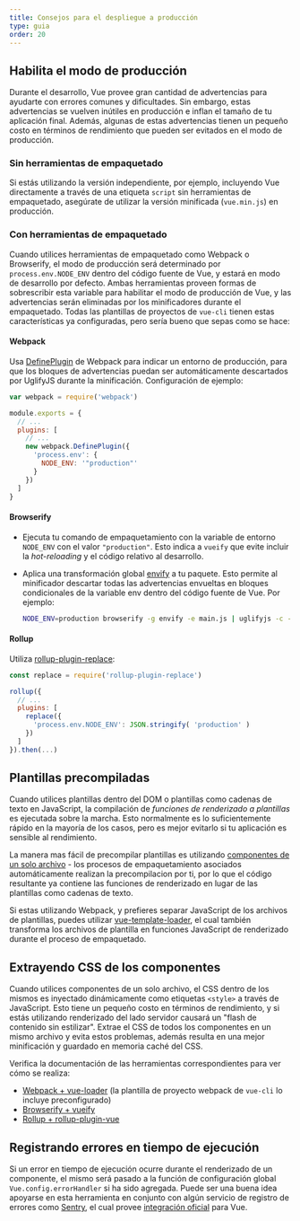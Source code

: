 ```yaml
---
title: Consejos para el despliegue a producción
type: guia
order: 20
---
```


## Habilita el modo de producción

Durante el desarrollo, Vue provee gran cantidad de advertencias para ayudarte con errores comunes y dificultades. Sin embargo, estas advertencias se vuelven inútiles en producción e inflan el tamaño de tu aplicación final. Además, algunas de estas advertencias tienen un pequeño costo en términos de rendimiento que pueden ser evitados en el modo de producción.

### Sin herramientas de empaquetado

Si estás utilizando la versión independiente, por ejemplo, incluyendo Vue directamente a través de una etiqueta `script` sin herramientas de empaquetado, asegúrate de utilizar la versión minificada (`vue.min.js`) en producción.

### Con herramientas de empaquetado

Cuando utilices herramientas de empaquetado como Webpack o Browserify, el modo de producción será determinado por `process.env.NODE_ENV` dentro del código fuente de Vue, y estará en modo de desarrollo por defecto. Ambas herramientas proveen formas de sobrescribir esta variable para habilitar el modo de producción de Vue, y las advertencias serán eliminadas por los minificadores durante el empaquetado. Todas las plantillas de proyectos de `vue-cli` tienen estas características ya configuradas, pero sería bueno que sepas como se hace:

#### Webpack

Usa [DefinePlugin](https://webpack.js.org/plugins/define-plugin/) de Webpack para indicar un entorno de producción, para que los bloques de advertencias puedan ser automáticamente descartados por UglifyJS durante la minificación. Configuración de ejemplo:

``` js
var webpack = require('webpack')

module.exports = {
  // ...
  plugins: [
    // ...
    new webpack.DefinePlugin({
      'process.env': {
        NODE_ENV: '"production"'
      }
    })
  ]
}
```

#### Browserify

- Ejecuta tu comando de empaquetamiento con la variable de entorno `NODE_ENV` con el valor `"production"`. Esto indica a `vueify` que evite incluir la _hot-reloading_ y el código relativo al desarrollo.

- Aplica una transformación global [envify](https://github.com/hughsk/envify) a tu paquete. Esto permite al minificador descartar todas las advertencias envueltas en bloques condicionales de la variable env dentro del código fuente de Vue. Por ejemplo:

  ``` bash
  NODE_ENV=production browserify -g envify -e main.js | uglifyjs -c -m > build.js
  ```

#### Rollup

Utiliza [rollup-plugin-replace](https://github.com/rollup/rollup-plugin-replace):

``` js
const replace = require('rollup-plugin-replace')

rollup({
  // ...
  plugins: [
    replace({
      'process.env.NODE_ENV': JSON.stringify( 'production' )
    })
  ]
}).then(...)
```

## Plantillas precompiladas

Cuando utilices plantillas dentro del DOM o plantillas como cadenas de texto en JavaScript, la compilación de _funciones de renderizado a plantillas_ es ejecutada sobre la marcha. Esto normalmente es lo suficientemente rápido en la mayoría de los casos, pero es mejor evitarlo si tu aplicación es sensible al rendimiento.

La manera mas fácil de precompilar plantillas es utilizando [componentes de un solo archivo](./single-file-components.html) - los procesos de empaquetamiento asociados automáticamente realizan la precompilacion por ti, por lo que el código resultante ya contiene las funciones de renderizado en lugar de las plantillas como cadenas de texto.

Si estas utilizando Webpack, y prefieres separar JavaScript de los archivos de plantillas, puedes utilizar [vue-template-loader](https://github.com/ktsn/vue-template-loader), el cual también transforma los archivos de plantilla en funciones JavaScript de renderizado durante el proceso de empaquetado.

## Extrayendo CSS de los componentes

Cuando utilices componentes de un solo archivo, el CSS dentro de los mismos es inyectado dinámicamente como etiquetas `<style>` a través de JavaScript. Esto tiene un pequeño costo en términos de rendimiento, y si estás utilizando renderizado del lado servidor causará un "flash de contenido sin estilizar". Extrae el CSS de todos los componentes en un mismo archivo y evita estos problemas, además resulta en una mejor minificación y guardado en memoria caché del CSS.

Verifica la documentación de las herramientas correspondientes para ver cómo se realiza:

- [Webpack + vue-loader](http://vue-loader.vuejs.org/en/configurations/extract-css.html) (la plantilla de proyecto webpack de `vue-cli` lo incluye preconfigurado)
- [Browserify + vueify](https://github.com/vuejs/vueify#css-extraction)
- [Rollup + rollup-plugin-vue](https://github.com/znck/rollup-plugin-vue#options)

## Registrando errores en tiempo de ejecución

Si un error en tiempo de ejecución ocurre durante el renderizado de un componente, el mismo será pasado a la función de configuración global `Vue.config.errorHandler` si ha sido agregada. Puede ser una buena idea apoyarse en esta herramienta en conjunto con algún servicio de registro de errores como [Sentry](https://sentry.io), el cual provee [integración oficial](https://sentry.io/for/vue/) para Vue.
